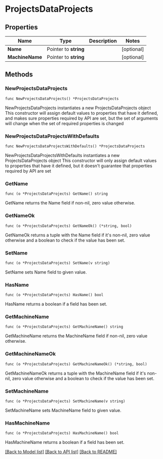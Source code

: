# ProjectsDataProjects

## Properties

Name | Type | Description | Notes
------------ | ------------- | ------------- | -------------
**Name** | Pointer to **string** |  | [optional] 
**MachineName** | Pointer to **string** |  | [optional] 

## Methods

### NewProjectsDataProjects

`func NewProjectsDataProjects() *ProjectsDataProjects`

NewProjectsDataProjects instantiates a new ProjectsDataProjects object
This constructor will assign default values to properties that have it defined,
and makes sure properties required by API are set, but the set of arguments
will change when the set of required properties is changed

### NewProjectsDataProjectsWithDefaults

`func NewProjectsDataProjectsWithDefaults() *ProjectsDataProjects`

NewProjectsDataProjectsWithDefaults instantiates a new ProjectsDataProjects object
This constructor will only assign default values to properties that have it defined,
but it doesn't guarantee that properties required by API are set

### GetName

`func (o *ProjectsDataProjects) GetName() string`

GetName returns the Name field if non-nil, zero value otherwise.

### GetNameOk

`func (o *ProjectsDataProjects) GetNameOk() (*string, bool)`

GetNameOk returns a tuple with the Name field if it's non-nil, zero value otherwise
and a boolean to check if the value has been set.

### SetName

`func (o *ProjectsDataProjects) SetName(v string)`

SetName sets Name field to given value.

### HasName

`func (o *ProjectsDataProjects) HasName() bool`

HasName returns a boolean if a field has been set.

### GetMachineName

`func (o *ProjectsDataProjects) GetMachineName() string`

GetMachineName returns the MachineName field if non-nil, zero value otherwise.

### GetMachineNameOk

`func (o *ProjectsDataProjects) GetMachineNameOk() (*string, bool)`

GetMachineNameOk returns a tuple with the MachineName field if it's non-nil, zero value otherwise
and a boolean to check if the value has been set.

### SetMachineName

`func (o *ProjectsDataProjects) SetMachineName(v string)`

SetMachineName sets MachineName field to given value.

### HasMachineName

`func (o *ProjectsDataProjects) HasMachineName() bool`

HasMachineName returns a boolean if a field has been set.


[[Back to Model list]](../README.md#documentation-for-models) [[Back to API list]](../README.md#documentation-for-api-endpoints) [[Back to README]](../README.md)


